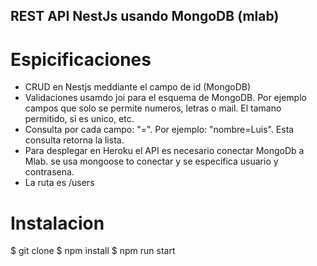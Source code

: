 ## REST API NestJs usando MongoDB (mlab)

# Espicificaciones
- CRUD en Nestjs meddiante el campo de id (MongoDB)
- Validaciones usamdo joi para el esquema de MongoDB. Por ejemplo campos que solo se permite numeros, letras o mail. El tamano permitido, si es unico, etc.
- Consulta por cada campo: "<nombreDeCampo>=<valor>". Por ejemplo: "nombre=Luis". Esta consulta retorna la lista.
- Para desplegar en Heroku el API es necesario conectar MongoDb a Mlab.
se usa mongoose to conectar y se especifica usuario y contrasena.
- La ruta es /users
# Instalacion
$ git clone 
$ npm install
$ npm run start
